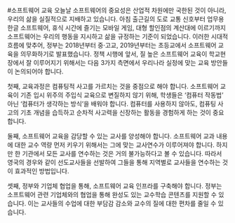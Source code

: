 #소프트웨어 교육
오늘날 소프트웨어의 중요성은 산업적 차원에만 국한된 것이 아니라, 우리의 삶을 실질적으로 지배하고 있습니다. 아침 출근길의 도로 교통 신호부터 업무용 한글 소프트웨어, 휴식 시간에 즐기는 모바일 게임, 대형 할인점의 계산대에 이르기까지 소프트웨어는 우리의 행동을 지시하고 삶을 규정하는 기준이 되었습니다. 이러한 시대적 흐름에 맞추어, 정부는 2018년부터 중·고교, 2019년부터는 초등교에서 소프트웨어 교육을 의무화하기로 발표했습니다. 정책 시행에 앞서, 질 높은 소프트웨어 교육이 학교현장에서 잘 이루어지기 위해서는 다음 3가지 측면에서 우리나라 실정에 맞는 교육 방안들이 논의되어야 합니다.

첫째, 교육과정은 컴퓨팅적 사고를 가르치는 것을 중점으로 해야 합니다. 소프트웨어 교육이 기존 입시 위주의 주입식 교육으로 변질하지 않기 위해, 학생들은 ‘컴퓨터 작동법’ 아닌 ‘컴퓨터가 생각하는 방식’을 배워야 합니다. 컴퓨터를 사용하지 않아도, 컴퓨팅 사고의 기초 개념을 습득하고 순차적 사고력을 신장하는 활동을 경험하게 하는 것이 중요합니다.

둘째, 소프트웨어 교육을 감당할 수 있는 교사를 양성해야 합니다. 소프트웨어 교과 내용에 대한 교수 역량 먼저 키우기 위해서는 그에 맞는 교사연수가 이루어져야 합니다. 하지만 한 기관에서 모든 교사를 연수하는 것은 거의 불가능하다고 볼 수 있습니다. 따라서 영국의 경우와 같이 선도교사들을 선발하여 그들을 통해 지역별로 교사들을 연수하는 것이 효과적인 방법입니다.

셋째, 정부와 기업체 협업을 통해, 소프트웨어 교육 인프라를 구축해야 합니다. 정부는 소프트웨어 관련 기업체와의 협업을 통해 완성도 있는 교수학습 콘텐츠를 지원할 수 있습니다. 이는 교사들의 수업에 대한 부담감 감소와 교수의 질에 대한 편차를 줄일 수 있습니다.
